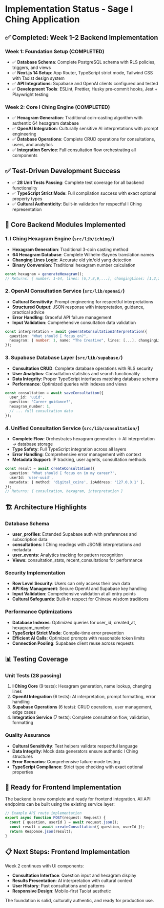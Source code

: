 # Implementation Status - Sage I Ching Application

## ✅ Completed: Week 1-2 Backend Implementation

### Week 1: Foundation Setup (COMPLETED)

- ✅ **Database Schema**: Complete PostgreSQL schema with RLS policies, triggers, and views
- ✅ **Next.js 14 Setup**: App Router, TypeScript strict mode, Tailwind CSS with Taoist design system
- ✅ **API Integrations**: Supabase and OpenAI clients configured and tested
- ✅ **Development Tools**: ESLint, Prettier, Husky pre-commit hooks, Jest + Playwright testing

### Week 2: Core I Ching Engine (COMPLETED)

- ✅ **Hexagram Generation**: Traditional coin-casting algorithm with authentic 64 hexagram database
- ✅ **OpenAI Integration**: Culturally sensitive AI interpretations with prompt engineering
- ✅ **Database Operations**: Complete CRUD operations for consultations, users, and analytics
- ✅ **Integration Service**: Full consultation flow orchestrating all components

## ✅ Test-Driven Development Success

- ✅ **28 Unit Tests Passing**: Complete test coverage for all backend functionality
- ✅ **TypeScript Strict Mode**: Full compilation success with exact optional property types
- ✅ **Cultural Authenticity**: Built-in validation for respectful I Ching representation

## 🎯 Core Backend Modules Implemented

### 1. I Ching Hexagram Engine (`src/lib/iching/`)

- **Hexagram Generation**: Traditional 3-coin casting method
- **64 Hexagram Database**: Complete Wilhelm-Baynes translation names
- **Changing Lines Logic**: Accurate old yin/old yang detection
- **Binary Conversion**: Traditional hexagram number calculation

```typescript
const hexagram = generateHexagram();
// Returns: { number: 1-64, lines: [6,7,8,9,...], changingLines: [1,2,3...] }
```

### 2. OpenAI Consultation Service (`src/lib/openai/`)

- **Cultural Sensitivity**: Prompt engineering for respectful interpretations
- **Structured Output**: JSON response with interpretation, guidance, practical advice
- **Error Handling**: Graceful API failure management
- **Input Validation**: Comprehensive consultation data validation

```typescript
const interpretation = await generateConsultationInterpretation({
  question: "What should I focus on?",
  hexagram: { number: 1, name: "The Creative", lines: [...], changingLines: [...] }
});
```

### 3. Supabase Database Layer (`src/lib/supabase/`)

- **Consultation CRUD**: Complete database operations with RLS security
- **User Analytics**: Consultation statistics and search functionality
- **Data Integrity**: Proper TypeScript interfaces matching database schema
- **Performance**: Optimized queries with indexes and views

```typescript
const consultation = await saveConsultation({
  user_id: 'uuid',
  question: 'Career guidance?',
  hexagram_number: 1,
  // ... full consultation data
});
```

### 4. Unified Consultation Service (`src/lib/consultation/`)

- **Complete Flow**: Orchestrates hexagram generation → AI interpretation → database storage
- **Type Safety**: Full TypeScript integration across all layers
- **Error Handling**: Comprehensive error management with context
- **Metadata Support**: IP tracking, user agents, consultation methods

```typescript
const result = await createConsultation({
  question: 'What should I focus on in my career?',
  userId: 'user-uuid',
  metadata: { method: 'digital_coins', ipAddress: '127.0.0.1' },
});
// Returns: { consultation, hexagram, interpretation }
```

## 🏗️ Architecture Highlights

### Database Schema

- **user_profiles**: Extended Supabase auth with preferences and subscription data
- **consultations**: I Ching readings with JSONB interpretations and metadata
- **user_events**: Analytics tracking for pattern recognition
- **Views**: consultation_stats, recent_consultations for performance

### Security Implementation

- **Row Level Security**: Users can only access their own data
- **API Key Management**: Secure OpenAI and Supabase key handling
- **Input Validation**: Comprehensive validation at all entry points
- **Cultural Safeguards**: Built-in respect for Chinese wisdom traditions

### Performance Optimizations

- **Database Indexes**: Optimized queries for user_id, created_at, hexagram_number
- **TypeScript Strict Mode**: Compile-time error prevention
- **Efficient AI Calls**: Optimized prompts with reasonable token limits
- **Connection Pooling**: Supabase client reuse across requests

## 📊 Testing Coverage

### Unit Tests (28 passing)

1. **I Ching Core** (9 tests): Hexagram generation, name lookup, changing lines
2. **OpenAI Integration** (6 tests): AI interpretation, prompt formatting, error handling
3. **Supabase Operations** (6 tests): CRUD operations, user management, edge cases
4. **Integration Service** (7 tests): Complete consultation flow, validation, formatting

### Quality Assurance

- **Cultural Sensitivity**: Test helpers validate respectful language
- **Data Integrity**: Mock data generators ensure authentic I Ching structures
- **Error Scenarios**: Comprehensive failure mode testing
- **TypeScript Compliance**: Strict type checking with exact optional properties

## 🚀 Ready for Frontend Implementation

The backend is now complete and ready for frontend integration. All API endpoints can be built using the existing service layer:

```typescript
// Example API route implementation
export async function POST(request: Request) {
  const { question, userId } = await request.json();
  const result = await createConsultation({ question, userId });
  return Response.json(result);
}
```

## 📋 Next Steps: Frontend Implementation

Week 2 continues with UI components:

- **Consultation Interface**: Question input and hexagram display
- **Results Presentation**: AI interpretation with cultural context
- **User History**: Past consultations and patterns
- **Responsive Design**: Mobile-first Taoist aesthetic

The foundation is solid, culturally authentic, and ready for production use.
